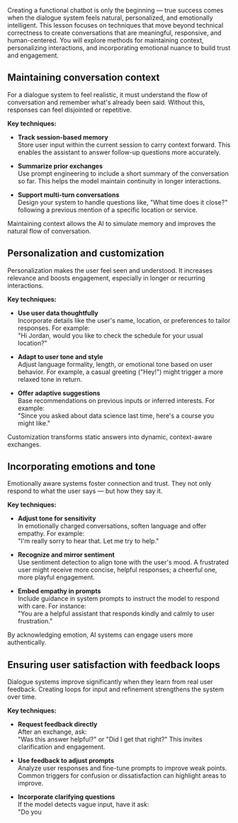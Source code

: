 Creating a functional chatbot is only the beginning — true success comes when the dialogue system feels natural, personalized, and emotionally intelligent. This lesson focuses on techniques that move beyond technical correctness to create conversations that are meaningful, responsive, and human-centered. You will explore methods for maintaining context, personalizing interactions, and incorporating emotional nuance to build trust and engagement.

## Maintaining conversation context

For a dialogue system to feel realistic, it must understand the flow of conversation and remember what's already been said. Without this, responses can feel disjointed or repetitive.

**Key techniques:**

- **Track session-based memory**  
  Store user input within the current session to carry context forward. This enables the assistant to answer follow-up questions more accurately.

- **Summarize prior exchanges**  
  Use prompt engineering to include a short summary of the conversation so far. This helps the model maintain continuity in longer interactions.

- **Support multi-turn conversations**  
  Design your system to handle questions like, "What time does it close?" following a previous mention of a specific location or service.

Maintaining context allows the AI to simulate memory and improves the natural flow of conversation.

## Personalization and customization

Personalization makes the user feel seen and understood. It increases relevance and boosts engagement, especially in longer or recurring interactions.

**Key techniques:**

- **Use user data thoughtfully**  
  Incorporate details like the user's name, location, or preferences to tailor responses. For example:  
  "Hi Jordan, would you like to check the schedule for your usual location?"

- **Adapt to user tone and style**  
  Adjust language formality, length, or emotional tone based on user behavior. For example, a casual greeting ("Hey!") might trigger a more relaxed tone in return.

- **Offer adaptive suggestions**  
  Base recommendations on previous inputs or inferred interests. For example:  
  "Since you asked about data science last time, here's a course you might like."

Customization transforms static answers into dynamic, context-aware exchanges.

## Incorporating emotions and tone

Emotionally aware systems foster connection and trust. They not only respond to what the user says — but how they say it.

**Key techniques:**

- **Adjust tone for sensitivity**  
  In emotionally charged conversations, soften language and offer empathy. For example:  
  "I'm really sorry to hear that. Let me try to help."

- **Recognize and mirror sentiment**  
  Use sentiment detection to align tone with the user's mood. A frustrated user might receive more concise, helpful responses; a cheerful one, more playful engagement.

- **Embed empathy in prompts**  
  Include guidance in system prompts to instruct the model to respond with care. For instance:  
  "You are a helpful assistant that responds kindly and calmly to user frustration."

By acknowledging emotion, AI systems can engage users more authentically.

## Ensuring user satisfaction with feedback loops

Dialogue systems improve significantly when they learn from real user feedback. Creating loops for input and refinement strengthens the system over time.

**Key techniques:**

- **Request feedback directly**  
  After an exchange, ask:  
  "Was this answer helpful?" or "Did I get that right?" This invites clarification and engagement.

- **Use feedback to adjust prompts**  
  Analyze user responses and fine-tune prompts to improve weak points. Common triggers for confusion or dissatisfaction can highlight areas to improve.

- **Incorporate clarifying questions**  
  If the model detects vague input, have it ask:  
  "Do you
